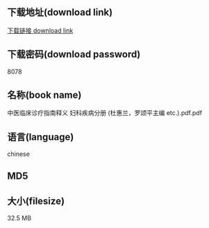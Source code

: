 ## 下载地址(download link)
[下载链接 download link](https://tutu365.netlify.app/?s=%E4%B8%AD%E5%8C%BB%E4%B8%B4%E5%BA%8A%E8%AF%8A%E7%96%97%E6%8C%87%E5%8D%97%E9%87%8A%E4%B9%89+%E5%A6%87%E7%A7%91%E7%96%BE%E7%97%85%E5%88%86%E5%86%8C+%28%E6%9D%9C%E6%83%A0%E5%85%B0%EF%BC%8C%E7%BD%97%E9%A2%82%E5%B9%B3%E4%B8%BB%E7%BC%96+etc.%29.pdf)

## 下载密码(download password)
8078

## 名称(book name)
中医临床诊疗指南释义 妇科疾病分册 (杜惠兰，罗颂平主编 etc.).pdf.pdf

## 语言(language)
chinese

## MD5


## 大小(filesize)
32.5 MB
